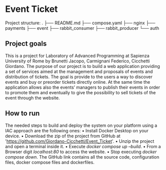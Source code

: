 # Event Ticket

Project structure:
.
├── README.md
├── compose.yaml
├── nginx
├── payments
├── event
├── rabbit_consumer
├── rabbit_producer
└── auth

## Project goals
This is a project for Laboratory of Advanced Programming at Sapienza University of Rome by Brunetti Jacopo, Carmignani Federico, Cicchetti Giordano.
The purpose of our project is to build a web application providing a set of services aimed at the management and proposals of events and distribution of tickets.
The goal is provide to the users a way to discover events and buy or preorder tickets directly online. At the same time the application allows also the events’ managers to publish their events in order to promote them and eventually to give the possibility to sell tickets of the event through the website.



## How to run

The needed steps to build and deploy the system on your platform using a IAC approach are the following ones:
  • Install Docker Desktop on your device.
  • Download the zip of the project from GitHub at 'https://github.com/Giordano-Cicchetti/Event_Ticket'.
  • Unzip the project and open a terminal inside it.
  • Execute *docker compose up –build*.
  • From a Browser digit *localhost:80* to access the website.
  • Stop executing *docker compose down*.
The GitHub link contains all the source code, configuration files, docker compose files and dockerfiles.
